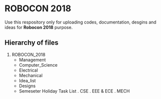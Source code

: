 # ROBOCON 2018

Use this respository only for uploading codes, documentation, desgins and ideas for **Robocon 2018** purpose. 

## Hierarchy of files

1. ROBOCON_2018
   * Management 
   * Computer_Science
   * Electrical
   * Mechanical
   * Idea_list 
   * Designs
   * Semeseter Holiday Task List
       . CSE 
       . EEE & ECE
       . MECH
   
